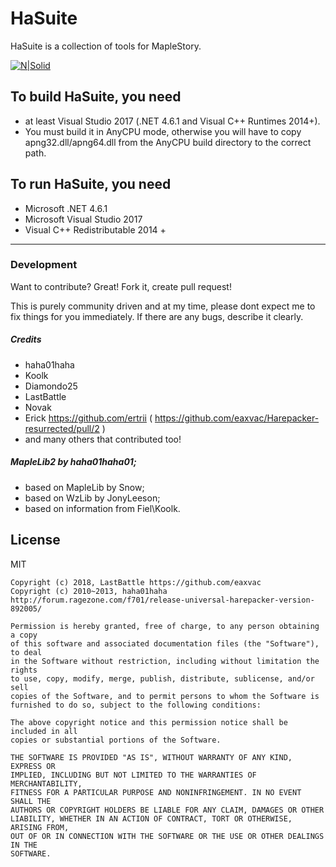 
# HaSuite 

HaSuite is a collection of tools for MapleStory.

[![N|Solid](https://user-images.githubusercontent.com/4586194/41190431-cd2d7146-6c10-11e8-90ac-b5d5a6fdaeb3.png)](https://github.com/eaxvac/Harepacker-resurrected)

## To build HaSuite, you need 
 - at least Visual Studio 2017 (.NET 4.6.1 and Visual C++ Runtimes 2014+). 
 - You must build it in AnyCPU mode, otherwise you will have to copy apng32.dll/apng64.dll from the AnyCPU build directory to the correct path.

## To run HaSuite, you need 
 - Microsoft .NET 4.6.1 
 - Microsoft Visual Studio 2017
 - Visual C++ Redistributable 2014 +

------------------------------

### Development

Want to contribute? Great! 
Fork it, create pull request! 

This is purely community driven and at my time, please dont expect me to fix things for you immediately.
If there are any bugs, describe it clearly.


##### Credits
 - haha01haha
 - Koolk
 - Diamondo25
 - LastBattle
 - Novak
 - Erick https://github.com/ertrii   ( https://github.com/eaxvac/Harepacker-resurrected/pull/2 ) 
 - and many others that contributed too! 
##### MapleLib2 by haha01haha01;
 - based on MapleLib by Snow;
 - based on WzLib by JonyLeeson;
 - based on information from Fiel\Koolk.


License
----

MIT
```
Copyright (c) 2018, LastBattle https://github.com/eaxvac
Copyright (c) 2010~2013, haha01haha http://forum.ragezone.com/f701/release-universal-harepacker-version-892005/

Permission is hereby granted, free of charge, to any person obtaining a copy
of this software and associated documentation files (the "Software"), to deal
in the Software without restriction, including without limitation the rights
to use, copy, modify, merge, publish, distribute, sublicense, and/or sell
copies of the Software, and to permit persons to whom the Software is
furnished to do so, subject to the following conditions:

The above copyright notice and this permission notice shall be included in all
copies or substantial portions of the Software.

THE SOFTWARE IS PROVIDED "AS IS", WITHOUT WARRANTY OF ANY KIND, EXPRESS OR
IMPLIED, INCLUDING BUT NOT LIMITED TO THE WARRANTIES OF MERCHANTABILITY,
FITNESS FOR A PARTICULAR PURPOSE AND NONINFRINGEMENT. IN NO EVENT SHALL THE
AUTHORS OR COPYRIGHT HOLDERS BE LIABLE FOR ANY CLAIM, DAMAGES OR OTHER
LIABILITY, WHETHER IN AN ACTION OF CONTRACT, TORT OR OTHERWISE, ARISING FROM,
OUT OF OR IN CONNECTION WITH THE SOFTWARE OR THE USE OR OTHER DEALINGS IN THE
SOFTWARE.

```